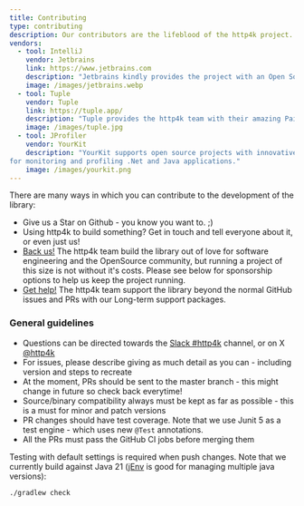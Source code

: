 ```yaml
---
title: Contributing
type: contributing
description: Our contributors are the lifeblood of the http4k project. This page lists the people who have contributed to the project.
vendors:
  - tool: IntelliJ
    vendor: Jetbrains
    link: https://www.jetbrains.com
    description: "Jetbrains kindly provides the project with an Open Source License for the amazing IntelliJ IDE and their suite of developer productivity tools."
    image: /images/jetbrains.webp   
  - tool: Tuple
    vendor: Tuple
    link: https://tuple.app/
    description: "Tuple provides the http4k team with their amazing Pair-Programming tool Tuple allowing us to collaborate to build the library."
    image: /images/tuple.jpg
  - tool: JProfiler
    vendor: YourKit
    description: "YourKit supports open source projects with innovative and intelligent tools
for monitoring and profiling .Net and Java applications."
    image: /images/yourkit.png
---
```


There are many ways in which you can contribute to the development of the library:

- Give us a Star on Github - you know you want to. ;)
- Using http4k to build something? Get in touch and tell everyone about it, or even just us!
- [Back us!](https://opencollective.com/http4k#backer) The http4k team build the library out of love for software
  engineering and the OpenSource community, but running a project of this size is not without it's costs. Please see
  below for sponsorship options to help us keep the project running.
- [Get help!](/lts-support/) The http4k team support the library beyond the normal GitHub issues and PRs with our Long-term support packages. 

### General guidelines

- Questions can be directed towards the [Slack #http4k](http://slack.kotlinlang.org/) channel, or on
  X <a href="https://twitter.com/http4k">@http4k</a>
- For issues, please describe giving as much detail as you can - including version and steps to recreate
- At the moment, PRs should be sent to the master branch - this might change in future so check back everytime!
- Source/binary compatibility always must be kept as far as possible - this is a must for minor and patch versions
- PR changes should have test coverage. Note that we use Junit 5 as a test engine - which uses new `@Test` annotations.
- All the PRs must pass the GitHub CI jobs before merging them

Testing with default settings is required when push changes. Note that we currently build against Java
21 ([jEnv](https://www.jenv.be/) is good for managing multiple java versions):

```shell
./gradlew check
```
